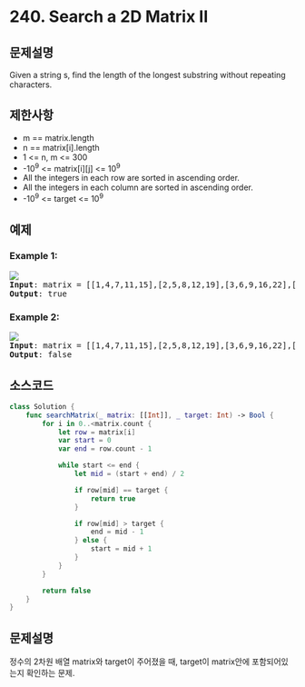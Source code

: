 # 240. Search a 2D Matrix II

## 문제설명
Given a string s, find the length of the longest substring without repeating characters.

## 제한사항
- m == matrix.length
- n == matrix[i].length
- 1 <= n, m <= 300
- -10<sup>9</sup> <= matrix[i][j] <= 10<sup>9</sup>
- All the integers in each row are sorted in ascending order.
- All the integers in each column are sorted in ascending order.
- -10<sup>9</sup> <= target <= 10<sup>9</sup>

## 예제
### Example 1:
<pre>
<image src="https://assets.leetcode.com/uploads/2020/11/24/searchgrid2.jpg"/>
<b>Input</b>: matrix = [[1,4,7,11,15],[2,5,8,12,19],[3,6,9,16,22],[10,13,14,17,24],[18,21,23,26,30]], target = 5
<b>Output</b>: true
</pre>

### Example 2:
<pre>
<image src="https://assets.leetcode.com/uploads/2020/11/24/searchgrid.jpg"/>
<b>Input</b>: matrix = [[1,4,7,11,15],[2,5,8,12,19],[3,6,9,16,22],[10,13,14,17,24],[18,21,23,26,30]], target = 20
<b>Output</b>: false
</pre>

## 소스코드
```Swift
class Solution {
    func searchMatrix(_ matrix: [[Int]], _ target: Int) -> Bool {
        for i in 0..<matrix.count {
            let row = matrix[i]
            var start = 0
            var end = row.count - 1

            while start <= end {
                let mid = (start + end) / 2

                if row[mid] == target {
                    return true
                }

                if row[mid] > target {
                    end = mid - 1
                } else {
                    start = mid + 1
                }
            }
        }

        return false
    }
}
```

## 문제설명
정수의 2차원 배열 matrix와 target이 주어졌을 때, target이 matrix안에 포함되어있는지 확인하는 문제.